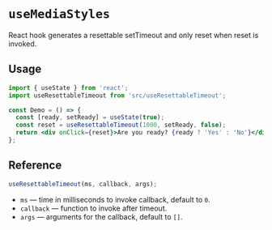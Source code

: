 # `useMediaStyles`

React hook generates a resettable setTimeout and only reset when reset is invoked.

## Usage

```jsx
import { useState } from 'react';
import useResettableTimeout from 'src/useResettableTimeout';

const Demo = () => {
  const [ready, setReady] = useState(true);
  const reset = useResettableTimeout(1000, setReady, false);
  return <div onClick={reset}>Are you ready? {ready ? 'Yes' : 'No'}</div>;
};
```

## Reference

```jsx
useResettableTimeout(ms, callback, args);
```

- `ms` &mdash; time in milliseconds to invoke callback, default to `0`.
- `callback` &mdash; function to invoke after timeout.
- `args` &mdash; arguments for the callback, default to `[]`.
